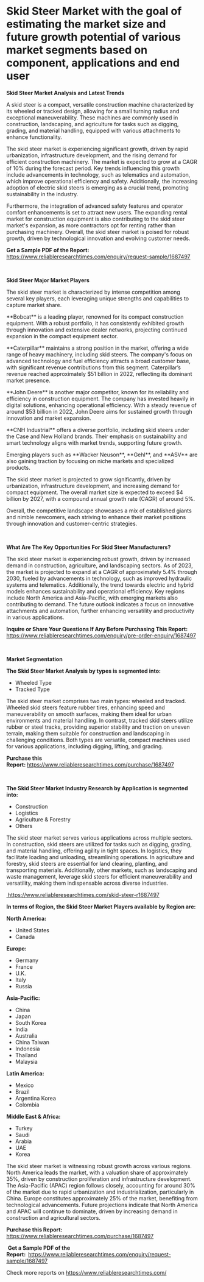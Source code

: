 <p><h1>Skid Steer Market with the goal of estimating the market size and future growth potential of various market segments based on component, applications and end user</h1></p><p><strong>Skid Steer Market Analysis and Latest Trends</strong></p>
<p><p>A skid steer is a compact, versatile construction machine characterized by its wheeled or tracked design, allowing for a small turning radius and exceptional maneuverability. These machines are commonly used in construction, landscaping, and agriculture for tasks such as digging, grading, and material handling, equipped with various attachments to enhance functionality.</p><p>The skid steer market is experiencing significant growth, driven by rapid urbanization, infrastructure development, and the rising demand for efficient construction machinery. The market is expected to grow at a CAGR of 10% during the forecast period. Key trends influencing this growth include advancements in technology, such as telematics and automation, which improve operational efficiency and safety. Additionally, the increasing adoption of electric skid steers is emerging as a crucial trend, promoting sustainability in the industry.</p><p>Furthermore, the integration of advanced safety features and operator comfort enhancements is set to attract new users. The expanding rental market for construction equipment is also contributing to the skid steer market's expansion, as more contractors opt for renting rather than purchasing machinery. Overall, the skid steer market is poised for robust growth, driven by technological innovation and evolving customer needs.</p></p>
<p><strong>Get a Sample PDF of the Report:&nbsp;</strong> <a href="https://www.reliableresearchtimes.com/enquiry/request-sample/1687497?utm_campaign=2199&utm_medium=2&utm_source=Github&utm_content=ia&utm_term=20022025&utm_id=skid-steer">https://www.reliableresearchtimes.com/enquiry/request-sample/1687497</a></p>
<p>&nbsp;</p>
<p><strong>Skid Steer Major Market Players</strong></p>
<p><p>The skid steer market is characterized by intense competition among several key players, each leveraging unique strengths and capabilities to capture market share. </p><p>**Bobcat** is a leading player, renowned for its compact construction equipment. With a robust portfolio, it has consistently exhibited growth through innovation and extensive dealer networks, projecting continued expansion in the compact equipment sector.</p><p>**Caterpillar** maintains a strong position in the market, offering a wide range of heavy machinery, including skid steers. The company's focus on advanced technology and fuel efficiency attracts a broad customer base, with significant revenue contributions from this segment. Caterpillar’s revenue reached approximately $51 billion in 2022, reflecting its dominant market presence.</p><p>**John Deere** is another major competitor, known for its reliability and efficiency in construction equipment. The company has invested heavily in digital solutions, enhancing operational efficiency. With a steady revenue of around $53 billion in 2022, John Deere aims for sustained growth through innovation and market expansion.</p><p>**CNH Industrial** offers a diverse portfolio, including skid steers under the Case and New Holland brands. Their emphasis on sustainability and smart technology aligns with market trends, supporting future growth.</p><p>Emerging players such as **Wacker Neuson**, **Gehl**, and **ASV** are also gaining traction by focusing on niche markets and specialized products. </p><p>The skid steer market is projected to grow significantly, driven by urbanization, infrastructure development, and increasing demand for compact equipment. The overall market size is expected to exceed $4 billion by 2027, with a compound annual growth rate (CAGR) of around 5%.</p><p>Overall, the competitive landscape showcases a mix of established giants and nimble newcomers, each striving to enhance their market positions through innovation and customer-centric strategies.</p></p>
<p>&nbsp;</p>
<p><strong>What Are The Key Opportunities For Skid Steer Manufacturers?</strong></p>
<p><p>The skid steer market is experiencing robust growth, driven by increased demand in construction, agriculture, and landscaping sectors. As of 2023, the market is projected to expand at a CAGR of approximately 5.4% through 2030, fueled by advancements in technology, such as improved hydraulic systems and telematics. Additionally, the trend towards electric and hybrid models enhances sustainability and operational efficiency. Key regions include North America and Asia-Pacific, with emerging markets also contributing to demand. The future outlook indicates a focus on innovative attachments and automation, further enhancing versatility and productivity in various applications.</p></p>
<p><strong>Inquire or Share Your Questions If Any Before Purchasing This Report:</strong> <a href="https://www.reliableresearchtimes.com/enquiry/pre-order-enquiry/1687497?utm_campaign=2199&utm_medium=2&utm_source=Github&utm_content=ia&utm_term=20022025&utm_id=skid-steer">https://www.reliableresearchtimes.com/enquiry/pre-order-enquiry/1687497</a></p>
<p>&nbsp;</p>
<p><strong>Market Segmentation</strong></p>
<p><strong>The Skid Steer Market Analysis by types is segmented into:</strong></p>
<p><ul><li>Wheeled Type</li><li>Tracked Type</li></ul></p>
<p><p>The skid steer market comprises two main types: wheeled and tracked. Wheeled skid steers feature rubber tires, enhancing speed and maneuverability on smooth surfaces, making them ideal for urban environments and material handling. In contrast, tracked skid steers utilize rubber or steel tracks, providing superior stability and traction on uneven terrain, making them suitable for construction and landscaping in challenging conditions. Both types are versatile, compact machines used for various applications, including digging, lifting, and grading.</p></p>
<p><strong>Purchase this Report:&nbsp;</strong><a href="https://www.reliableresearchtimes.com/purchase/1687497?utm_campaign=2199&utm_medium=2&utm_source=Github&utm_content=ia&utm_term=20022025&utm_id=skid-steer">https://www.reliableresearchtimes.com/purchase/1687497</a></p>
<p>&nbsp;</p>
<p><strong>The Skid Steer Market Industry Research by Application is segmented into:</strong></p>
<p><ul><li>Construction</li><li>Logistics</li><li>Agriculture & Forestry</li><li>Others</li></ul></p>
<p><p>The skid steer market serves various applications across multiple sectors. In construction, skid steers are utilized for tasks such as digging, grading, and material handling, offering agility in tight spaces. In logistics, they facilitate loading and unloading, streamlining operations. In agriculture and forestry, skid steers are essential for land clearing, planting, and transporting materials. Additionally, other markets, such as landscaping and waste management, leverage skid steers for efficient maneuverability and versatility, making them indispensable across diverse industries.</p></p>
<p><a href="https://www.reliableresearchtimes.com/skid-steer-r1687497?utm_campaign=2199&utm_medium=2&utm_source=Github&utm_content=ia&utm_term=20022025&utm_id=skid-steer">&nbsp;https://www.reliableresearchtimes.com/skid-steer-r1687497</a></p>
<p><strong>In terms of Region, the Skid Steer Market Players available by Region are:</strong></p>
<p>
    <p> <strong> North America: </strong>
        <ul>
            <li>United States</li>
            <li>Canada</li>
        </ul>
        </p> 
    <p> <strong> Europe: </strong>
        <ul>
            <li>Germany</li>
            <li>France</li>
            <li>U.K.</li>
            <li>Italy</li>
            <li>Russia</li>
        </ul>
        </p> 
    <p> <strong> Asia-Pacific: </strong>
        <ul>
            <li>China</li>
            <li>Japan</li>
            <li>South Korea</li>
            <li>India</li>
            <li>Australia</li>
            <li>China Taiwan</li>
            <li>Indonesia</li>
            <li>Thailand</li>
            <li>Malaysia</li>
        </ul>
        </p> 
    <p> <strong> Latin America: </strong>
        <ul>
            <li>Mexico</li>
            <li>Brazil</li>
            <li>Argentina Korea</li>
            <li>Colombia</li>
        </ul>
        </p> 
    <p> <strong> Middle East & Africa: </strong>
        <ul>
            <li>Turkey</li>
            <li>Saudi</li>
            <li>Arabia</li>
            <li>UAE</li>
            <li>Korea</li>
        </ul>
    </p>
    </p>
<p><p>The skid steer market is witnessing robust growth across various regions. North America leads the market, with a valuation share of approximately 35%, driven by construction proliferation and infrastructure development. The Asia-Pacific (APAC) region follows closely, accounting for around 30% of the market due to rapid urbanization and industrialization, particularly in China. Europe constitutes approximately 25% of the market, benefiting from technological advancements. Future projections indicate that North America and APAC will continue to dominate, driven by increasing demand in construction and agricultural sectors.</p></p>
<p><strong>Purchase this Report: </strong><a href="https://www.reliableresearchtimes.com/purchase/1687497?utm_campaign=2199&utm_medium=2&utm_source=Github&utm_content=ia&utm_term=20022025&utm_id=skid-steer">https://www.reliableresearchtimes.com/purchase/1687497</a></p>
<p>&nbsp;<strong>Get a Sample PDF of the Report:&nbsp;&nbsp;</strong><a href="https://www.reliableresearchtimes.com/enquiry/request-sample/1687497?utm_campaign=2199&utm_medium=2&utm_source=Github&utm_content=ia&utm_term=20022025&utm_id=skid-steer">https://www.reliableresearchtimes.com/enquiry/request-sample/1687497</a></p>
<p><strong></strong></p>
<p>Check more reports on <a href="https://www.reliableresearchtimes.com/?utm_campaign=2199&utm_medium=2&utm_source=Github&utm_content=ia&utm_term=20022025&utm_id=skid-steer">https://www.reliableresearchtimes.com/</a></p>